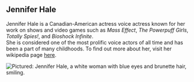 ## Jennifer Hale

Jennifer Hale is a Canadian-American actress voice actress known for her work on shows and video games such as _Mass Effect_, _The Powerpuff Girls_, _Totally Spies!_, and _Bioshock Infinite_.  
She is considered one of the most prolific voice actors of all time and has been a part of many childhoods.  To find out more about her, visit her wikipedia page [here](https://en.wikipedia.org/wiki/Jennifer_Hale).

![Pictured: Jennifer Hale, a white woman with blue eyes and brunette hair, smiling.](https://wiki.guildwars2.com/images/thumb/e/ea/Jennifer_Hale.jpg/250px-Jennifer_Hale.jpg)
